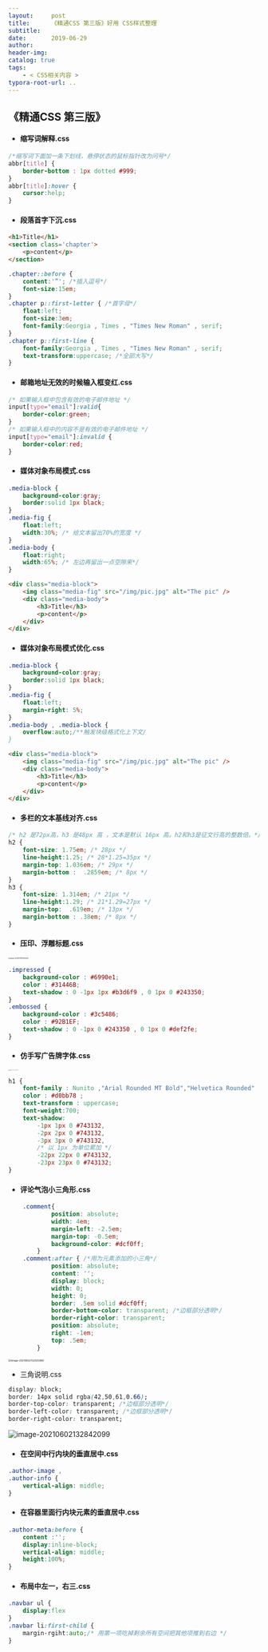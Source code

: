 ```yaml
---
layout:     post
title:      《精通CSS 第三版》好用 CSS样式整理
subtitle:  
date:       2019-06-29
author:     
header-img: 
catalog: true
tags:
    - < CSS相关内容 >
typora-root-url: ..
---
```




## 《精通CSS 第三版》


- #### 缩写词解释.css

```css
/*缩写词下面加一条下划线，悬停状态的鼠标指针改为问号*/
abbr[title] {
    border-bottom : 1px dotted #999;
}
abbr[title]:hover {
    cursor:help;
}
```

- #### 段落首字下沉.css

```html
<h1>Title</h1>
<section class='chapter'>
    <p>content</p>
</section>
```

```css
.chapter::before {
    content:'”'; /*插入逗号*/
    font-size:15em;
}
.chapter p::first-letter { /*首字母*/
    float:left;
    font-size:3em;
    font-family:Georgia , Times , "Times New Roman" , serif;
}
.chapter p::first-line {
    font-family:Georgia , Times , "Times New Roman" , serif;
    text-transform:uppercase; /*全部大写*/
}
```

- #### 邮箱地址无效的时候输入框变红.css

```css
/* 如果输入框中包含有效的电子邮件地址 */
input[type="email"]:valid{
	border-color:green;
}
/* 如果输入框中的内容不是有效的电子邮件地址 */
input[type="email"]:invalid {
    border-color:red;
}
```

- #### 媒体对象布局模式.css

```css
.media-block {
	background-color:gray;
    border:solid 1px black;
}
.media-fig {
    float:left;
    width:30%; /* 给文本留出70%的宽度 */
}
.media-body {
    float:right;
    width:65%; /* 左边再留出一点空隙来*/
}
```

```html
<div class="media-block">
    <img class="media-fig" src="/img/pic.jpg" alt="The pic" />
    <div class="media-body">
        <h3>Title</h3>
        <p>content</p>
    </div>
</div>
```

- #### 媒体对象布局模式优化.css

```css
.media-block {
	background-color:gray;
    border:solid 1px black;
}
.media-fig {
    float:left;
    margin-right: 5%;
}
.media-body , .media-block {
    overflow:auto;/**触发块级格式化上下文/
}
```

```html
<div class="media-block">
    <img class="media-fig" src="/img/pic.jpg" alt="The pic" />
    <div class="media-body">
        <h3>Title</h3>
        <p>content</p>
    </div>
</div>
```

- #### 多栏的文本基线对齐.css

```css
/* h2 是72px高，h3 是48px 高 ，文本是默认 16px 高。h2和h3是征文行高的整数倍。*/
h2 {
	font-size: 1.75em; /* 28px */
    line-height:1.25; /* 28*1.25=35px */
    margin-top: 1.036em; /* 29px */
    margin-bottom :  .2859em; /* 8px */
}
h3 {
	font-size: 1.314em; /* 21px */
    line-height:1.29; /* 21*1.29=27px */
    margin-top:  .619em; /* 13px */
    margin-bottom : .38em; /* 8px */
}
```

- #### 压印、浮雕标题.css

<img src="/../img/assets_2023/image-20241012183034005.png" alt="image-20241012183034005" style="zoom:20%;" />

```css
.impressed {
    background-color : #6990e1;
    color : #31446B;
    text-shadow : 0 -1px 1px #b3d6f9 , 0 1px 0 #243350;
}
.embossed {
    background-color : #3c5486;
    color : #92B1EF;
    text-shadow : 0 -1px 0 #243350 , 0 1px 0 #def2fe;
}
```

- #### 仿手写广告牌字体.css

<img src="/../img/assets_2023/image-20241012182840878.png" alt="image-20241012182840878" style="zoom:10%;" />

```css
h1 {
    font-family : Nunito ,"Arial Rounded MT Bold","Helvetica Rounded" , Arial,san-serif;
    color : #d0bb78 ;
    text-transform : uppercase;
    font-weight:700;
    text-shadow:
        -1px 1px 0 #743132,
        -2px 2px 0 #743132,
        -3px 3px 0 #743132,
        /* 以 1px 为单位累加 */
        -22px 22px 0 #743132,
        -23px 23px 0 #743132;
}
```

- #### 评论气泡小三角形.css

```css
	.comment{
            position: absolute;
            width: 4em;
            margin-left: -2.5em;
            margin-top: -0.5em;
            background-color: #dcf0ff;
        }
	.comment:after { /*用为元素添加的小三角*/
            position: absolute;
            content: '';
            display: block;
            width: 0;
            height: 0;
            border: .5em solid #dcf0ff;
            border-bottom-color: transparent; /*边框部分透明*/
            border-right-color: transparent;
            position: absolute;
            right: -1em;
            top: .5em;
        }
```

<img src="/../img/assets_2019/image-20210602132925968.png" alt="image-20210602132925968" style="zoom:35%;" />

- 三角说明.css

```css
display: block;
border: 14px solid rgba(42,50,61,0.66);
border-top-color: transparent; /*边框部分透明*/
border-left-color: transparent; /*边框部分透明*/
border-right-color: transparent;
```

![image-20210602132842099](/../img/assets_2019/image-20210602132842099.png)

- #### 在空间中行内块的垂直居中.css

```css
.author-image ,
.author-info {
    vertical-align: middle;
}
```

- #### 在容器里面行内块元素的垂直居中.css

```css
.author-meta:before {
    content :'';
    display:inline-block;
    vertical-align: middle;
    height:100%;
}
```

- #### 布局中左一，右三.css

```css
.navbar ul {
    display:flex
}
.navbar li:first-child {
    margin-rgiht:auto;/* 用第一项吃掉剩余所有空间把其他项推到右边 */
}
```

